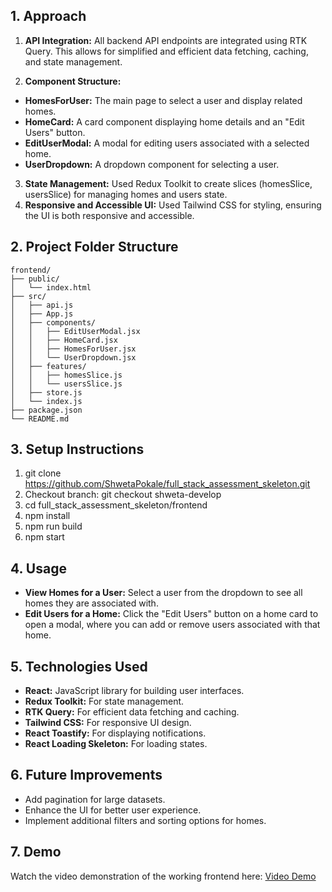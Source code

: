 ## 1. Approach
1. **API Integration:** All backend API endpoints are integrated using RTK Query. This allows for simplified and efficient data fetching, caching, and state management.

2. **Component Structure:**

- **HomesForUser:** The main page to select a user and display related homes.
- **HomeCard:** A card component displaying home details and an "Edit Users" button.
- **EditUserModal:** A modal for editing users associated with a selected home.
- **UserDropdown:**  A dropdown component for selecting a user.

3. **State Management:** Used Redux Toolkit to create slices (homesSlice, usersSlice) for managing homes and users state.
4. **Responsive and Accessible UI:** Used Tailwind CSS for styling, ensuring the UI is both responsive and accessible.

## 2. Project Folder Structure
```plaintext
frontend/
├── public/
│   └── index.html
├── src/
│   ├── api.js                  
│   ├── App.js                   
│   ├── components/
│   │   ├── EditUserModal.jsx    
│   │   ├── HomeCard.jsx         
│   │   ├── HomesForUser.jsx     
│   │   └── UserDropdown.jsx     
│   ├── features/
│   │   ├── homesSlice.js        
│   │   └── usersSlice.js        
│   ├── store.js                 
│   └── index.js                 
├── package.json                 
└── README.md                    
```

## 3. Setup Instructions
1. git clone https://github.com/ShwetaPokale/full_stack_assessment_skeleton.git
2. Checkout branch: git checkout shweta-develop
3. cd full_stack_assessment_skeleton/frontend
4. npm install
5. npm run build
6. npm start


## 4. Usage
- **View Homes for a User:** Select a user from the dropdown to see all homes they are associated with.
- **Edit Users for a Home:** Click the "Edit Users" button on a home card to open a modal, where you can add or remove users associated with that home.

## 5. Technologies Used
- **React:** JavaScript library for building user interfaces.
- **Redux Toolkit:** For state management.
- **RTK Query:** For efficient data fetching and caching.
- **Tailwind CSS:** For responsive UI design.
- **React Toastify:** For displaying notifications.
- **React Loading Skeleton:** For loading states.

## 6. Future Improvements
- Add pagination for large datasets.
- Enhance the UI for better user experience.
- Implement additional filters and sorting options for homes.

## 7. Demo
Watch the video demonstration of the working frontend here: [Video Demo](https://drive.google.com/file/d/1oUamegEj6nH6YIYKFQO2v2jh5Zyv9h2g/view?usp=sharing)
